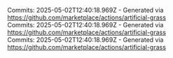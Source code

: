 Commits: 2025-05-02T12:40:18.969Z - Generated via https://github.com/marketplace/actions/artificial-grass
<br>
Commits: 2025-05-02T12:40:18.969Z - Generated via https://github.com/marketplace/actions/artificial-grass
<br>
Commits: 2025-05-02T12:40:18.969Z - Generated via https://github.com/marketplace/actions/artificial-grass
<br>
